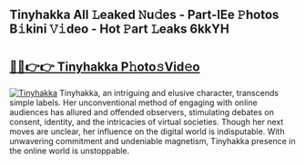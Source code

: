 ## Tinyhakka All 𝙻eaked 𝙽u𝚍es - Part-lEe 𝙿hotos B𝚒kini 𝚅𝚒deo - Hot 𝙿art 𝙻eaks 6kkYH

# <h2><a href="http://ld1qdd.urlbe.top/?page=Tinyhakka">🔗🔗👉👉 Tinyhakka P𝚑oto𝚜Vid𝚎o</a></h2>

[![Tinyhakka](https://i.imgur.com/eBuTRDB.gif)](http://ld1qdd.urlbe.top/?page=Tinyhakka)
Tinyhakka, an intriguing and elusive character, transcends simple labels. Her unconventional method of engaging with online audiences has allured and offended observers, stimulating debates on consent, identity, and the intricacies of virtual societies. Though her next moves are unclear, her influence on the digital world is indisputable. With unwavering commitment and undeniable magnetism, Tinyhakka presence in the online world is unstoppable.
